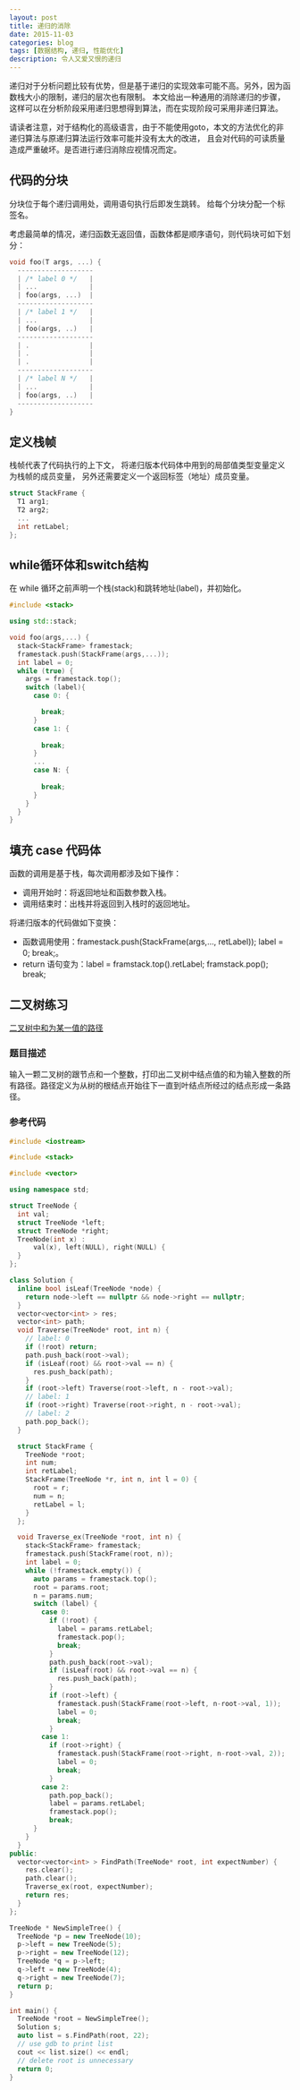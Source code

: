 ```yaml
---
layout: post
title: 递归的消除
date: 2015-11-03
categories: blog
tags: [数据结构, 递归, 性能优化]
description: 令人又爱又恨的递归
---
```


递归对于分析问题比较有优势，但是基于递归的实现效率可能不高。另外，因为函数栈大小的限制，递归的层次也有限制。
本文给出一种通用的消除递归的步骤，这样可以在分析阶段采用递归思想得到算法，而在实现阶段可采用非递归算法。

请读者注意，对于结构化的高级语言，由于不能使用goto，本文的方法优化的非递归算法与原递归算法运行效率可能并没有太大的改进，
且会对代码的可读质量造成严重破坏。是否进行递归消除应视情况而定。



## 代码的分块

分块位于每个递归调用处，调用语句执行后即发生跳转。
给每个分块分配一个标签名。

考虑最简单的情况，递归函数无返回值，函数体都是顺序语句，则代码块可如下划分：

```c++
void foo(T args, ...) {
  -------------------
  | /* label 0 */   |
  | ...             |
  | foo(args, ...)  |
  -------------------
  | /* label 1 */   |
  | ...             |
  | foo(args, ..)   |
  -------------------
  | .               |
  | .               |
  | .               |
  -------------------
  | /* label N */   |
  | ...             |
  | foo(args, ..)   |
  -------------------
}
```

## 定义栈帧

栈帧代表了代码执行的上下文，
将递归版本代码体中用到的局部值类型变量定义为栈帧的成员变量，
另外还需要定义一个返回标签（地址）成员变量。

```c++
struct StackFrame {
  T1 arg1;
  T2 arg2;
  ...
  int retLabel;
};
```
## while循环体和switch结构
在 while 循环之前声明一个栈(stack)和跳转地址(label)，并初始化。
```c++
#include <stack>

using std::stack;

void foo(args,...) {
  stack<StackFrame> framestack;
  framestack.push(StackFrame(args,...));
  int label = 0;
  while (true) {
    args = framestack.top();
    switch (label){
      case 0: {

        break;
      }
      case 1: {
        
        break;
      }
      ...
      case N: {
        
        break;
      }
    }
  }
}
```
## 填充 case 代码体

函数的调用是基于栈，每次调用都涉及如下操作：

* 调用开始时：将返回地址和函数参数入栈。
* 调用结束时：出栈并将返回到入栈时的返回地址。

将递归版本的代码做如下变换：
* 函数调用使用：framestack.push(StackFrame(args,..., retLabel)); label = 0; break;。
* return 语句变为：label = framstack.top().retLabel; framstack.pop(); break;

## 二叉树练习
[二叉树中和为某一值的路径](https://www.nowcoder.com/practice/b736e784e3e34731af99065031301bca?tpId=13&tqId=11177&tPage=2&rp=2&ru=%2Fta%2Fcoding-interviews&qru=%2Fta%2Fcoding-interviews%2Fquestion-ranking)

### 题目描述

输入一颗二叉树的跟节点和一个整数，打印出二叉树中结点值的和为输入整数的所有路径。路径定义为从树的根结点开始往下一直到叶结点所经过的结点形成一条路径。

### 参考代码
```c++
#include <iostream>

#include <stack>

#include <vector>

using namespace std;

struct TreeNode {
  int val;
  struct TreeNode *left;
  struct TreeNode *right;
  TreeNode(int x) :
      val(x), left(NULL), right(NULL) {
  }
};

class Solution {    
  inline bool isLeaf(TreeNode *node) {
    return node->left == nullptr && node->right == nullptr;
  }
  vector<vector<int> > res;
  vector<int> path;
  void Traverse(TreeNode* root, int n) {
    // label: 0
    if (!root) return;
    path.push_back(root->val);
    if (isLeaf(root) && root->val == n) {
      res.push_back(path);
    }
    if (root->left) Traverse(root->left, n - root->val);
    // label: 1
    if (root->right) Traverse(root->right, n - root->val);
    // label: 2
    path.pop_back();
  }

  struct StackFrame {
    TreeNode *root;
    int num;
    int retLabel;
    StackFrame(TreeNode *r, int n, int l = 0) {
      root = r;
      num = n;
      retLabel = l;
    }
  };

  void Traverse_ex(TreeNode *root, int n) {
    stack<StackFrame> framestack;
    framestack.push(StackFrame(root, n));
    int label = 0;
    while (!framestack.empty()) {
      auto params = framestack.top();
      root = params.root;
      n = params.num;
      switch (label) {
        case 0:
          if (!root) {
            label = params.retLabel;
            framestack.pop();
            break;
          }
          path.push_back(root->val);
          if (isLeaf(root) && root->val == n) {
            res.push_back(path);
          }
          if (root->left) {
            framestack.push(StackFrame(root->left, n-root->val, 1));
            label = 0;
            break;
          }
        case 1:
          if (root->right) {
            framestack.push(StackFrame(root->right, n-root->val, 2));
            label = 0;
            break;
          }
        case 2:
          path.pop_back();
          label = params.retLabel;
          framestack.pop();
          break;
      }
    }
  }
public:
  vector<vector<int> > FindPath(TreeNode* root, int expectNumber) {
    res.clear();
    path.clear();
    Traverse_ex(root, expectNumber);
    return res;
  }
};

TreeNode * NewSimpleTree() {
  TreeNode *p = new TreeNode(10);
  p->left = new TreeNode(5);
  p->right = new TreeNode(12);
  TreeNode *q = p->left;
  q->left = new TreeNode(4);
  q->right = new TreeNode(7);
  return p;
}

int main() {
  TreeNode *root = NewSimpleTree();
  Solution s;
  auto list = s.FindPath(root, 22);
  // use gdb to print list
  cout << list.size() << endl;
  // delete root is unnecessary
  return 0;
}
```
